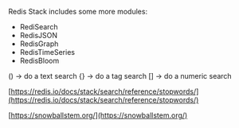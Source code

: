Redis Stack includes some more modules:
- RediSearch
- RedisJSON
- RedisGraph
- RedisTimeSeries
- RedisBloom

() -> do a text search
{} -> do a tag search
[] -> do a numeric search

[https://redis.io/docs/stack/search/reference/stopwords/](https://redis.io/docs/stack/search/reference/stopwords/)

[https://snowballstem.org/](https://snowballstem.org/)